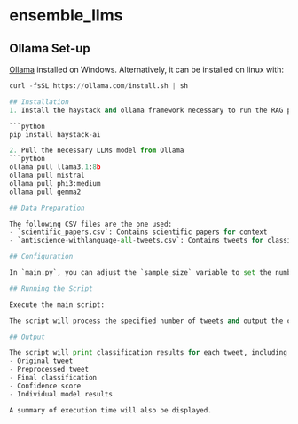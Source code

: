 # ensemble_llms

## Ollama Set-up
[Ollama](https://ollama.ai/) installed on Windows. 
Alternatively, it can be installed on linux with:
```python
curl -fsSL https://ollama.com/install.sh | sh

## Installation 
1. Install the haystack and ollama framework necessary to run the RAG pipeline.

```python
pip install haystack-ai

2. Pull the necessary LLMs model from Ollama
```python
ollama pull llama3.1:8b
ollama pull mistral
ollama pull phi3:medium
ollama pull gemma2

## Data Preparation

The following CSV files are the one used: 
- `scientific_papers.csv`: Contains scientific papers for context
- `antiscience-withlanguage-all-tweets.csv`: Contains tweets for classification

## Configuration

In `main.py`, you can adjust the `sample_size` variable to set the number of tweets to be classified.

## Running the Script

Execute the main script:

The script will process the specified number of tweets and output the classification results. Results will also be saved to `classification_results.csv`.

## Output

The script will print classification results for each tweet, including:
- Original tweet
- Preprocessed tweet
- Final classification
- Confidence score
- Individual model results

A summary of execution time will also be displayed. 

